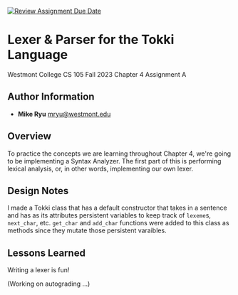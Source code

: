[![Review Assignment Due Date](https://classroom.github.com/assets/deadline-readme-button-24ddc0f5d75046c5622901739e7c5dd533143b0c8e959d652212380cedb1ea36.svg)](https://classroom.github.com/a/a2fQs4QM)
# Lexer & Parser for the Tokki Language
Westmont College CS 105 Fall 2023
Chapter 4 Assignment A

## Author Information
- **Mike Ryu** mryu@westmont.edu

## Overview
To practice the concepts we are learning throughout Chapter 4, we're going to be implementing a Syntax Analyzer. 
The first part of this is performing lexical analysis, or, in other words, implementing our own lexer.

## Design Notes
I made a Tokki class that has a default constructor that takes in a sentence and has as its attributes 
persistent variables to keep track of `lexeme`s, `next_char`, etc. `get_char` and `add_char` functions were
added to this class as methods since they mutate those persistent varaibles.

## Lessons Learned
Writing a lexer is fun!

(Working on autograding ...)